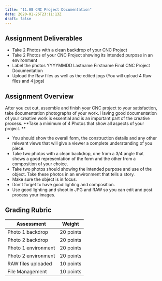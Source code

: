 ```yaml
---
title: "11.08 CNC Project Documentation"
date: 2020-01-26T23:11:13Z
draft: false
---
```


## Assignment Deliverables

- Take 2 Photos with a clean backdrop of your CNC Project
- Take 2 Photos of your CNC Project showing its intended purpose in an environment
- Label the photos YYYYMMDD Lastname Firstname Final CNC Project Documentation
- Upload the Raw files as well as the edited jpgs (You will upload 4 Raw files and 4 jpgs)

## Assignment Overview

After you cut out, assemble and finish your CNC project to your satisfaction, take documentation photographs of your work. Having good documentation of your creative work is essential and is an important part of the creative process. **Take a minimum of 4 Photos that show all aspects of your project. **

- You should show the overall form, the construction details and any other relevant views that will give a viewer a complete understanding of you piece.
- Take two photos with a clean backdrop, one from a 3/4 angle that shows a good representation of the form and the other from a composition of your choice.
- Take two photos should showing the intended purpose and use of the object. Take these photos in an environment that tells a story.
- Make sure the object is in focus.
- Don't forget to have good lighting and composition.
- Use good lighting and shoot in JPG and RAW so you can edit and post process your images.

## Grading Rubric

<div class="responsive-table-markdown">

| Assessment          | Weight    |
| ------------------- | --------- |
| Photo 1 backdrop    | 20 points |
| Photo 2 backdrop    | 20 points |
| Photo 1 environment | 20 points |
| Photo 2 environment | 20 points |
| RAW files uploaded  | 10 points |
| File Management     | 10 points |

</div>
